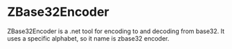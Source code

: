 ZBase32Encoder
==============

ZBase32Encoder is a .net tool for encoding to and decoding from base32. It uses a specific alphabet, so it name is zbase32 encoder.
